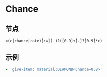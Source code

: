 # Chance

## 节点

```text
<(c|chance|rate)[:=]( )?([0-9]+[.]?[0-9]*>)
```

## 示例

```yaml
- 'give-item: material:DIAMOND<Chance=0.8>'
```

